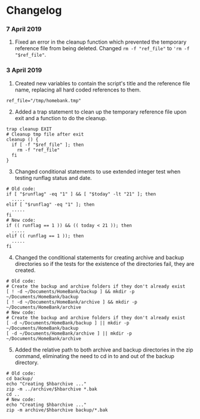 # Changelog
### 7 April 2019
1. Fixed an error in the cleanup function which prevented the temporary reference file from being deleted. Changed `rm -f "ref_file"` to `'rm -f "$ref_file"`.

### 3 April 2019
1. Created new variables to contain the script's title and the reference file name, replacing all hard coded references to them.
```
ref_file="/tmp/homebank.tmp"
```
2. Added a trap statement to clean up the temporary reference file upon exit and a function to do the cleanup.
```
trap cleanup EXIT
# Cleanup tmp file after exit
cleanup () {
  if [ -f "$ref_file" ]; then
    rm -f "ref_file"
  fi
}
```
3. Changed conditional statements to use extended integer test when testing runflag status and date.
```
# Old code:
if [ "$runflag" -eq "1" ] && [ "$today" -lt "21" ]; then
  .....
elif [ "$runflag" -eq "1" ]; then
  .....
fi
# New code:
if (( runflag == 1 )) && (( today < 21 )); then
  .....
elif (( runflag == 1 )); then
  .....
fi
```
4. Changed the conditional statements for creating archive and backup directories so if the tests for the existence of the directories fail, they are created.
```
# Old code:
# Create the backup and archive folders if they don't already exist
[ ! -d ~/Documents/HomeBank/backup ] && mkdir -p ~/Documents/HomeBank/backup
[ ! -d ~/Documents/HomeBank/archive ] && mkdir -p ~/Documents/HomeBank/archive
# New code:
# Create the backup and archive folders if they don't already exist
[ -d ~/Documents/HomeBank/backup ] || mkdir -p ~/Documents/HomeBank/backup
[ -d ~/Documents/HomeBank/archive ] || mkdir -p ~/Documents/HomeBank/archive
```

5. Added the relative path to both archive and backup directories in the zip command, eliminating the need to cd in to and out of the backup directory.
```
# Old code:
cd backup/
echo "Creating $hbarchive ..."
zip -m ../archive/$hbarchive *.bak
cd ..
# New code:
echo "Creating $hbarchive ..."
zip -m archive/$hbarchive backup/*.bak
```
